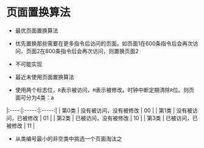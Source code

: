 # 页面置换算法

- 最优页面置换算法
 - 优先置换那些需要在更多指令后访问的页面。如页面1在600条指令后会再次访问，页面2在800条指令后会再次访问，则置换页面2
 - 不可能实现

- 最近未使用页面置换算法
 - 使用两个标志位，`R`表示被访问，`M`表示被修改。时钟中断定期清除`R`位。则页面可分为4类：a

 |:----:|:-----:|:-----:|
 | 第0类 | 没有被访问，没有被修改 | 00 |
 | 第1类 | 没有被访问，已被修改 | 01 |
 | 第2类 | 已被访问，没有被修改 | 10 |
 | 第3类 | 已被访问，已被修改 | 11 |
 - 从类编号最小的非空类中挑选一个页面淘汰之
